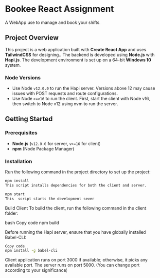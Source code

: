# Bookee React Assignment
A WebApp use to manage and book your shifts.
## Project Overview

This project is a web application built with **Create React App** and uses **TailwindCSS** for designing.. The backend is developed using **Node.js** with **Hapi.js**. The development environment is set up on a 64-bit **Windows 10** system.

### Node Versions

- Use Node `v12.0.0` to run the Hapi server. Versions above 12 may cause issues with POST requests and route configurations.
- Use Node `>=v16` to run the client. First, start the client with Node v16, then switch to Node v12 using nvm to run the server.

## Getting Started

### Prerequisites

- **Node.js** (`v12.0.0` for server, `v>=16` for client)
- **npm** (Node Package Manager)

### Installation

Run the following command in the project directory to set up the project:

```bash
npm install
This script installs dependencies for both the client and server.

npm start
This  script starts the development sever
```

Build Client
To build the client, run the following command in the client folder:

bash
Copy code
npm build

Before running the Hapi server, ensure that you have globally installed Babel-CLI:
```bash
Copy code
npm install -g babel-cli
```
Client application runs on port 3000 if available; otherwise, it picks any available port.
The server runs on port 5000. (You can change port according to your significance)
